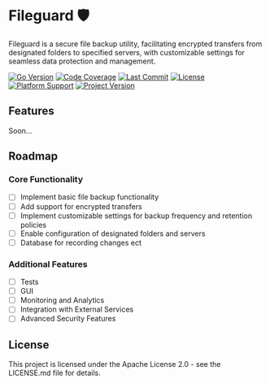 # Fileguard 🛡️

Fileguard is a secure file backup utility, facilitating encrypted transfers from designated folders to specified servers, with customizable settings for seamless data protection and management.

[![Go Version](https://img.shields.io/badge/Go-v1.17-%231D272B?logo=go&logoColor=00ADD8&color=00ADD8&labelColor=1D272B)](https://golang.org/) [![Code Coverage](https://img.shields.io/codecov/c/github/kananniftiyev/fileguard?color=00ADD8&labelColor=1D272B)](https://codecov.io/gh/user/repo) [![Last Commit](https://img.shields.io/github/last-commit/kananniftiyev/fileguard?color=00ADD8&labelColor=1D272B)](https://github.com/user/repo/commits/master) [![License](https://img.shields.io/github/license/kananniftiyev/fileguard?color=00ADD8&labelColor=1D272B)](https://github.com/user/repo/blob/master/LICENSE) [![Platform Support](https://img.shields.io/badge/platform-windows-%231D272B?color=00ADD8&labelColor=1D272B)](https://shields.io/) [![Project Version](https://img.shields.io/badge/project%20version-v0-%231D272B?color=00ADD8&labelColor=1D272B)](https://github.com/user/repo/releases/tag/v1.0)

## Features

Soon...

## Roadmap

### Core Functionality

- [ ] Implement basic file backup functionality
- [ ] Add support for encrypted transfers
- [ ] Implement customizable settings for backup frequency and retention policies
- [ ] Enable configuration of designated folders and servers
- [ ] Database for recording changes ect

### Additional Features

- [ ] Tests
- [ ] GUI
- [ ] Monitoring and Analytics
- [ ] Integration with External Services
- [ ] Advanced Security Features

## License

This project is licensed under the Apache License 2.0 - see the LICENSE.md file for details.
